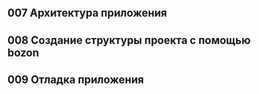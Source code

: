 ## 007 Архитектура приложения



## 008 Создание структуры проекта с помощью bozon



## 009 Отладка приложения









